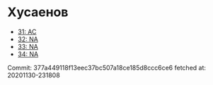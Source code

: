 # Хусаенов
- [31: AC](31.md)
- [32: NA](32.md)
- [33: NA](33.md)
- [34: NA](34.md)

Commit: 377a449118f13eec37bc507a18ce185d8ccc6ce6
 fetched at: 20201130-231808
